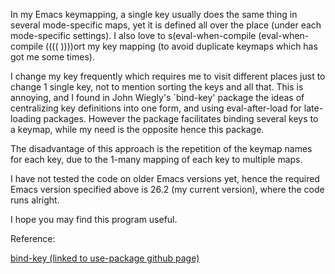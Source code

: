 In my Emacs keymapping, a single key usually does the same thing in several mode-specific maps, yet it is defined all over the place (under each mode-specific settings). I also love to s(eval-when-compile (eval-when-compile ((((  ))))ort my key mapping (to avoid duplicate keymaps which has got me some times).

I change my key frequently which requires me to visit different places just to change 1 single key, not to mention sorting the keys and all that. This is annoying, and I found in John Wiegly's \`bind-key' package the ideas of centralizing key definitions into one form, and using eval-after-load for late-loading packages. However the package facilitates binding several keys to a keymap, while my need is the opposite hence this package.

The disadvantage of this approach is the repetition of the keymap names for each key, due to the 1-many mapping of each key to multiple maps.

I have not tested the code on older Emacs versions yet, hence the required Emacs version specified above is 26.2 (my current version), where the code runs alright.

I hope you may find this program useful.

Reference:

[bind-key (linked to use-package github page)](https://github.com/jwiegley/use-package)

